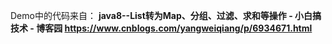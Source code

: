 Demo中的代码来自：
**java8--List转为Map、分组、过滤、求和等操作 - 小白搞技术 - 博客园
https://www.cnblogs.com/yangweiqiang/p/6934671.html**